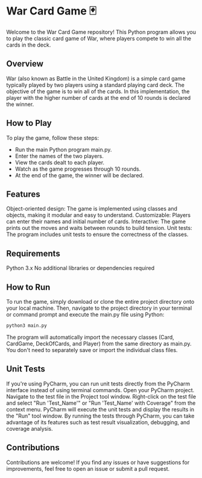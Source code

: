 # War Card Game 🃏
Welcome to the War Card Game repository! This Python program allows you to play the classic card game of War, where players compete to win all the cards in the deck.

## Overview
War (also known as Battle in the United Kingdom) is a simple card game typically played by two players using a standard playing card deck. The objective of the game is to win all of the cards. In this implementation, the player with the higher number of cards at the end of 10 rounds is declared the winner.

## How to Play
To play the game, follow these steps:

- Run the main Python program main.py.
- Enter the names of the two players.
- View the cards dealt to each player.
- Watch as the game progresses through 10 rounds.
- At the end of the game, the winner will be declared.

## Features
Object-oriented design: The game is implemented using classes and objects, making it modular and easy to understand.
Customizable: Players can enter their names and initial number of cards.
Interactive: The game prints out the moves and waits between rounds to build tension.
Unit tests: The program includes unit tests to ensure the correctness of the classes.

## Requirements
Python 3.x
No additional libraries or dependencies required

## How to Run
To run the game, simply download or clone the entire project directory onto your local machine. Then, navigate to the project directory in your terminal or command prompt and execute the main.py file using Python:

```bash
python3 main.py
```

The program will automatically import the necessary classes (Card, CardGame, DeckOfCards, and Player) from the same directory as main.py. You don't need to separately save or import the individual class files.

## Unit Tests

If you're using PyCharm, you can run unit tests directly from the PyCharm interface instead of using terminal commands. 
Open your PyCharm project.
Navigate to the test file in the Project tool window.
Right-click on the test file and select "Run 'Test_Name'" or "Run 'Test_Name' with Coverage" from the context menu.
PyCharm will execute the unit tests and display the results in the "Run" tool window.
By running the tests through PyCharm, you can take advantage of its features such as test result visualization, debugging, and coverage analysis.

## Contributions
Contributions are welcome! If you find any issues or have suggestions for improvements, feel free to open an issue or submit a pull request.
